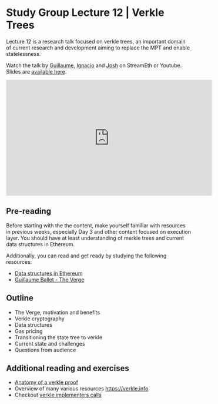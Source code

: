 # Study Group Lecture 12 | Verkle Trees

Lecture 12 is a research talk focused on verkle trees, an important domain of current research and development aiming to replace the MPT and enable statelessness.

Watch the talk by [Guillaume](https://twitter.com/gballet/), [Ignacio](https://twitter.com/ignaciohagopian) and [Josh](https://twitter.com/rudolf6_) on StreamEth or Youtube. Slides are [available here](https://github.com/eth-protocol-fellows/protocol-studies/blob/main/docs/eps/presentations/week7-research.pdf). 

<iframe width="560" height="315" src="https://www.youtube.com/embed/H_M9bjwtMhU?si=9OurujpFiwUEuNdA" title="YouTube video player" frameborder="0" allow="accelerometer; autoplay; clipboard-write; encrypted-media; gyroscope; picture-in-picture; web-share" referrerpolicy="strict-origin-when-cross-origin" allowfullscreen></iframe>

## Pre-reading

Before starting with the the content, make yourself familiar with resources in previous weeks, especially Day 3 and other content focused on execution layer. You should have at least understanding of merkle trees and current data structures in Ethereum.

Additionally, you can read and get ready by studying the following resources:

- [Data structures in Ethereum](/wiki/EL/data-structures.md)
- [Guillaume Ballet - The Verge](https://www.youtube.com/watch?v=F1Ne19Vew6w)

## Outline

- The Verge, motivation and benefits
- Verkle cryptography
- Data structures
- Gas pricing 
- Transitioning the state tree to verkle 
- Current state and challenges 
- Questions from audience

## Additional reading and exercises 

- [Anatomy of a verkle proof](https://ihagopian.com/posts/anatomy-of-a-verkle-proof)
- Overview of many various resources https://verkle.info
- Checkout [verkle implementers calls](https://github.com/ethereum/pm/issues/977)
